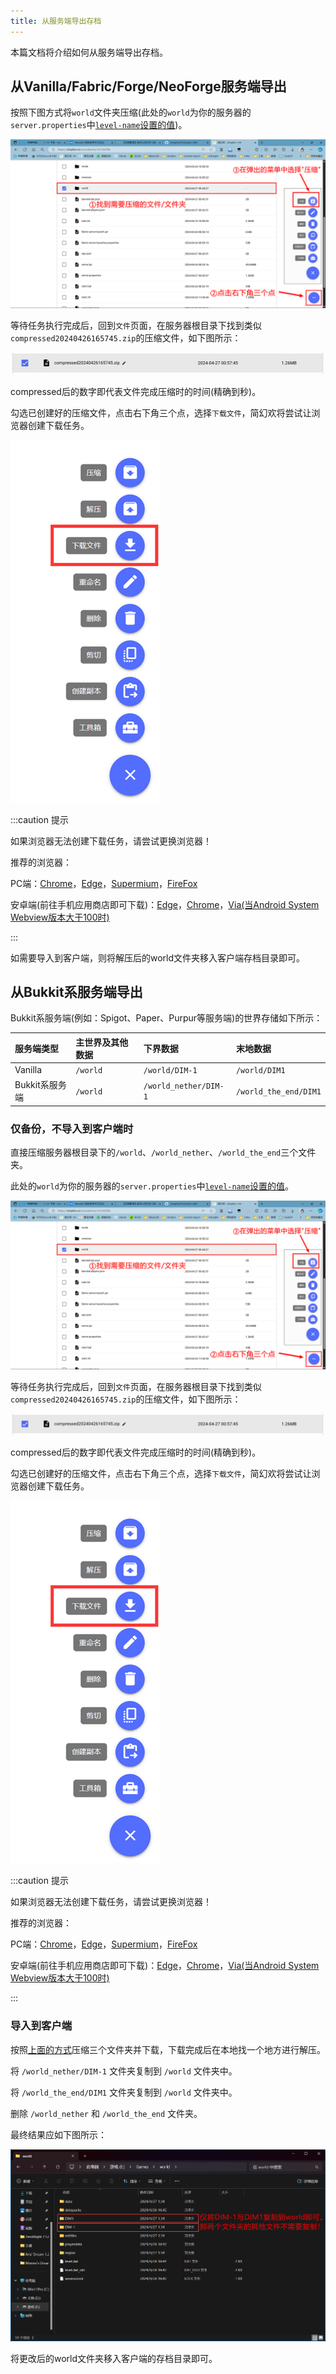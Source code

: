 ```yaml
---
title: 从服务端导出存档
---
```


本篇文档将介绍如何从服务端导出存档。

## 从Vanilla/Fabric/Forge/NeoForge服务端导出

按照下图方式将`world`文件夹压缩(此处的`world`为你的服务器的`server.properties`中[`level-name`设置的值](./20-serverproperties.md#level-name存档世界名称))。

![Man!](../../static/img/pages/zip-1.png)

等待任务执行完成后，回到`文件`页面，在服务器根目录下找到类似`compressed20240426165745.zip`的压缩文件，如下图所示：

![Ha ha ha](../../static/img/pages/zip-2.png)

compressed后的数字即代表文件完成压缩时的时间(精确到秒)。

勾选已创建好的压缩文件，点击右下角三个点，选择`下载文件`，简幻欢将尝试让浏览器创建下载任务。

![1](../../static/img/pages/zip-3.png)

:::caution 提示

如果浏览器无法创建下载任务，请尝试更换浏览器！

推荐的浏览器：

PC端：[Chrome](https://www.google.cn/chrome/)，[Edge](https://www.microsoft.com/zh-cn/edge/download)，[Supermium](https://win32subsystem.live/supermium/)，[FireFox](https://www.firefox.com.cn/)

安卓端(前往手机应用商店即可下载)：[Edge](https://learn.microsoft.com/zh-cn/deployedge/microsoft-edge-install-mobile-china)，[Chrome](https://www.techspot.com/downloads/5818-google-chrome-for-android.html)，[Via(当Android System Webview版本大于100时)](https://viayoo.com/zh-cn/)

:::

如需要导入到客户端，则将解压后的world文件夹移入客户端存档目录即可。

## 从Bukkit系服务端导出

Bukkit系服务端(例如：Spigot、Paper、Purpur等服务端)的世界存储如下所示：

| 服务端类型 | 主世界及其他数据 | 下界数据 | 末地数据 |
| :---- | :---- | :---- | :---- |
| Vanilla | `/world` | `/world/DIM-1` | `/world/DIM1` |
| Bukkit系服务端 | `/world` | `/world_nether/DIM-1` | `/world_the_end/DIM1` |

### 仅备份，不导入到客户端时

直接压缩服务器根目录下的`/world`、`/world_nether`、`/world_the_end`三个文件夹。

此处的`world`为你的服务器的`server.properties`中[`level-name`设置的值](./20-serverproperties.md#level-name存档世界名称)。

![What can I say](../../static/img/pages/zip-1.png)

等待任务执行完成后，回到`文件`页面，在服务器根目录下找到类似`compressed20240426165745.zip`的压缩文件，如下图所示：

![Manba out](../../static/img/pages/zip-2.png)

compressed后的数字即代表文件完成压缩时的时间(精确到秒)。

勾选已创建好的压缩文件，点击右下角三个点，选择`下载文件`，简幻欢将尝试让浏览器创建下载任务。

![2](../../static/img/pages/zip-3.png)

:::caution 提示

如果浏览器无法创建下载任务，请尝试更换浏览器！

推荐的浏览器：

PC端：[Chrome](https://www.google.cn/chrome/)，[Edge](https://www.microsoft.com/zh-cn/edge/download)，[Supermium](https://win32subsystem.live/supermium/)，[FireFox](https://www.firefox.com.cn/)

安卓端(前往手机应用商店即可下载)：[Edge](https://learn.microsoft.com/zh-cn/deployedge/microsoft-edge-install-mobile-china)，[Chrome](https://www.techspot.com/downloads/5818-google-chrome-for-android.html)，[Via(当Android System Webview版本大于100时)](https://viayoo.com/zh-cn/)

:::

### 导入到客户端

按照[上面的方式](#仅备份不导入到客户端时)压缩三个文件夹并下载，下载完成后在本地找一个地方进行解压。

将 `/world_nether/DIM-1` 文件夹复制到 `/world` 文件夹中。  

将 `/world_the_end/DIM1` 文件夹复制到 `/world` 文件夹中。  

删除 `/world_nether` 和 `/world_the_end` 文件夹。  

最终结果应如下图所示：

![牢大，想你了](../../static/img/pages/mcje/download-worlds-1.png)

将更改后的world文件夹移入客户端的存档目录即可。
